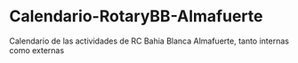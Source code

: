 # Calendario-RotaryBB-Almafuerte
Calendario de las actividades de RC Bahia Blanca Almafuerte, tanto internas como externas
